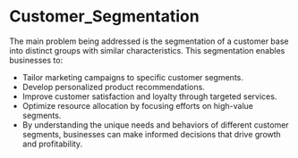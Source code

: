 # Customer_Segmentation

The main problem being addressed is the segmentation of a customer base into distinct groups with similar characteristics. This segmentation enables businesses to:

 - Tailor marketing campaigns to specific customer segments.
 - Develop personalized product recommendations.
 - Improve customer satisfaction and loyalty through targeted services.
 - Optimize resource allocation by focusing efforts on high-value segments.
 - By understanding the unique needs and behaviors of different customer segments, businesses can make informed decisions that drive growth and profitability.
